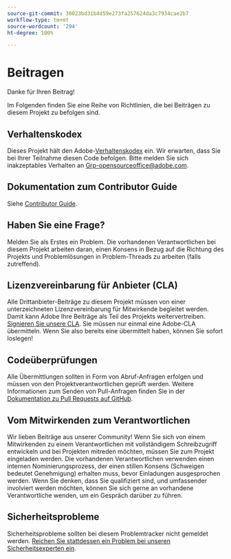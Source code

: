 ```yaml
---
source-git-commit: 30023bd31b4d59e273fa257624da3c7934cae2b7
workflow-type: tm+mt
source-wordcount: '294'
ht-degree: 100%

---
```

# Beitragen

Danke für Ihren Beitrag!

Im Folgenden finden Sie eine Reihe von Richtlinien, die bei Beiträgen zu diesem Projekt zu befolgen sind.

## Verhaltenskodex

Dieses Projekt hält den Adobe-[Verhaltenskodex](code-of-conduct.md) ein. Wir erwarten, dass Sie bei Ihrer Teilnahme diesen Code befolgen. Bitte melden Sie sich inakzeptables Verhalten an
[Grp-opensourceoffice@adobe.com](mailto:Grp-opensourceoffice@adobe.com).

## Dokumentation zum Contributor Guide

Siehe [Contributor Guide](https://experienceleague.adobe.com/docs/contributor/contributor-guide/introduction.html?lang=de).

## Haben Sie eine Frage?

Melden Sie als Erstes ein Problem. Die vorhandenen Verantwortlichen bei diesem Projekt arbeiten daran, einen Konsens in Bezug auf die Richtung des Projekts und Problemlösungen in Problem-Threads zu arbeiten (falls zutreffend).

## Lizenzvereinbarung für Anbieter (CLA)

Alle Drittanbieter-Beiträge zu diesem Projekt müssen von einer unterzeichneten Lizenzvereinbarung für Mitwirkende begleitet werden. Damit kann Adobe Ihre Beiträge als Teil des Projekts weitervertreiben. [Signieren Sie unsere CLA](http://opensource.adobe.com/cla.html). Sie müssen nur einmal eine Adobe-CLA übermitteln. Wenn Sie also bereits eine übermittelt haben, können Sie sofort loslegen!

## Codeüberprüfungen

Alle Übermittlungen sollten in Form von Abruf-Anfragen erfolgen und müssen von den Projektverantwortlichen geprüft werden. Weitere Informationen zum Senden von Pull-Anfragen finden Sie in der [Dokumentation zu Pull Requests auf GitHub](https://help.github.com/articles/about-pull-requests/).

<!--
Lastly, please follow the [pull request template](PULL_REQUEST_TEMPLATE.md) when
submitting a pull request!
-->

## Vom Mitwirkenden zum Verantwortlichen

Wir lieben Beiträge aus unserer Community! Wenn Sie sich von einem Mitwirkenden zu einem Verantwortlichen mit vollständigem Schreibzugriff entwickeln und bei Projekten mitreden möchten, müssen Sie zum Projekt eingeladen werden. Die vorhandenen Verantwortlichen verwenden einen internen Nominierungsprozess, der einen stillen Konsens (Schweigen bedeutet Genehmigung) erhalten muss, bevor Einladungen ausgesprochen werden. Wenn Sie denken, dass Sie qualifiziert sind, und umfassender involviert werden möchten, können Sie sich gerne an vorhandene Verantwortliche wenden, um ein Gespräch darüber zu führen.

## Sicherheitsprobleme

Sicherheitsprobleme sollten bei diesem Problemtracker nicht gemeldet werden. [Reichen Sie stattdessen ein Problem bei unseren Sicherheitsexperten ein](https://helpx.adobe.com/de/security/alertus.html).
